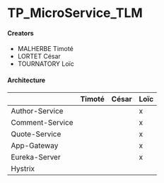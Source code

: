 # TP_MicroService_TLM

#### Creators

* MALHERBE Timoté
* LORTET César
* TOURNATORY Loïc
                
#### Architecture


|| Timoté | César |Loïc |
| --------- | ----- | ----- | ----- |
| Author-Service | | | x |
| Comment-Service | | | x |
| Quote-Service | | | x |
| App-Gateway | | | x | 
| Eureka-Server | | | x |   
| Hystrix | | | | 
